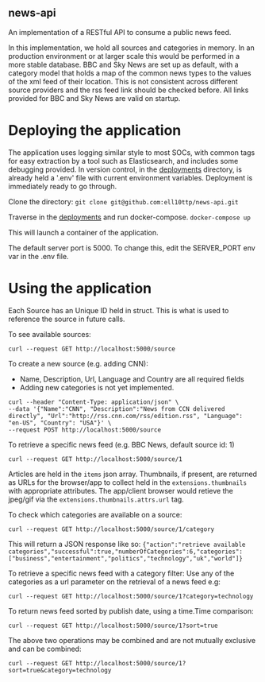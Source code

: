 ## news-api

An implementation of a RESTful API to consume a public news feed.

In this implementation, we hold all sources and categories in memory. In an production environment or at larger scale this would be performed in a more stable database. BBC and Sky News are set up as default, with a category model that holds a map of the common news types to the values of the xml feed of their location. This is not consistent across different source providers and the rss feed link should be checked before. All links provided for BBC and Sky News are valid on startup.

# Deploying the application

The application uses logging similar style to most SOCs, with common tags for easy extraction by a tool such as Elasticsearch, and includes some debugging provided. In version control, in the [deployments](https://github.com/ell10ttp/news-api/tree/main/deployments) directory, is already held a '.env' file with current environment variables. Deployment is immediately ready to go through.

Clone the directory:
`git clone git@github.com:ell10ttp/news-api.git`

Traverse in the [deployments](https://github.com/ell10ttp/news-api/tree/main/deployments) and run docker-compose.
`docker-compose up`

This will launch a container of the application.

The default server port is 5000. To change this, edit the SERVER_PORT env var in the .env file.

# Using the application

Each Source has an Unique ID held in struct. This is what is used to reference the source in future calls.

To see available sources:

```
curl --request GET http://localhost:5000/source
```

To create a new source (e.g. adding CNN):
 - Name, Description, Url, Language and Country are all required fields
 - Adding new categories is not yet implemented.

```
curl --header "Content-Type: application/json" \
--data '{"Name":"CNN", "Description":"News from CCN delivered directly", "Url":"http://rss.cnn.com/rss/edition.rss", "Language": "en-US", "Country": "USA"}' \
--request POST http://localhost:5000/source
```

To retrieve a specific news feed (e.g. BBC News, default source id: 1)

```
curl --request GET http://localhost:5000/source/1
```

Articles are held in the `items` json array.
Thumbnails, if present, are returned as URLs for the browser/app to collect held in the `extensions.thumbnails` with appropriate attributes. The app/client browser would retieve the jpeg/gif via the `extensions.thumbnails.attrs.url` tag.

To check which categories are available on a source:

```
curl --request GET http://localhost:5000/source/1/category
```
This will return a JSON response like so:
`{"action":"retrieve available categories","successful":true,"numberOfCategories":6,"categories":["business","entertainment","politics","technology","uk","world"]}`


To retrieve a specific news feed with a category filter:
Use any of the categories as a url parameter on the retrieval of a news feed e.g:
```
curl --request GET http://localhost:5000/source/1?category=technology
```


To return news feed sorted by publish date, using a time.Time comparison:
```
curl --request GET http://localhost:5000/source/1?sort=true
```

The above two operations may be combined and are not mutually exclusive and can be combined:

```
curl --request GET http://localhost:5000/source/1?sort=true&category=technology
```
